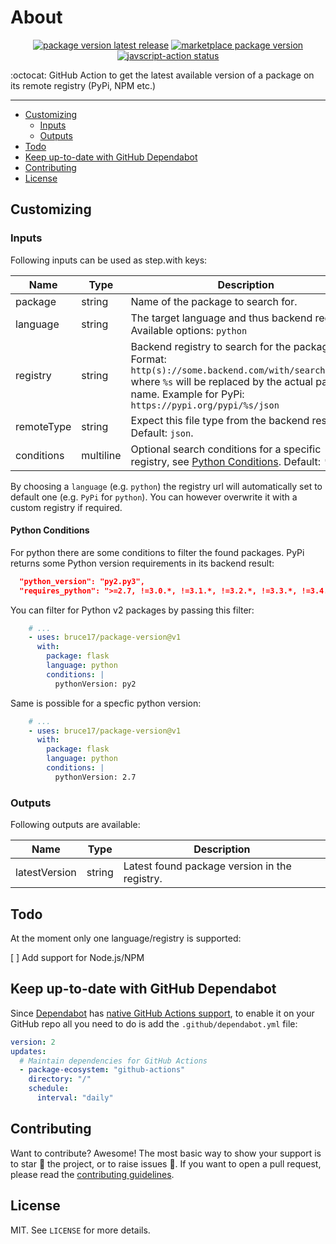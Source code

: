 # About

<p align="center">
  <a href="https://github.com/bruce17/ghaction-package-version/releases/latest"><img alt="package version latest release" src="https://img.shields.io/github/release/bruce17/ghaction-package-version.svg?style=flat"></a>
  <a href="https://github.com/marketplace/actions/package-version"><img alt="marketplace package version" src="https://img.shields.io/badge/marketplace-package--version-blue?logo=github&style=flat"></a>
  <a href="https://github.com/bruce17/ghaction-package-version/actions"><img alt="javscript-action status" src="https://github.com/bruce17/ghaction-package-version/workflows/units-test/badge.svg"></a>
</p>

:octocat: GitHub Action to get the latest available version of a package on its remote registry (PyPi, NPM etc.)

___

* [Customizing](#customizing)
  * [Inputs](#inputs)
  * [Outputs](#outputs)
* [Todo](#todo)
* [Keep up-to-date with GitHub Dependabot](#keep-up-to-date-with-github-dependabot)
* [Contributing](#contributing)
* [License](#license)


## Customizing

### Inputs

Following inputs can be used as step.with keys:

| Name       | Type      | Description |
|------------|-----------|-------------|
| package    | string    | Name of the package to search for. |
| language   | string    | The target language and thus backend registry. Available options: `python` |
| registry   | string    | Backend registry to search for the package. Format: `http(s)://some.backend.com/with/search/for/%s` where `%s` will be replaced by the actual package name. Example for PyPi: `https://pypi.org/pypi/%s/json` |
| remoteType | string    | Expect this file type from the backend result. Default: `json`. |
| conditions | multiline | Optional search conditions for a specific registry, see [Python Conditions](#python-conditions). Default: `''` |

By choosing a `language` (e.g. `python`) the registry url will automatically set to default one (e.g. `PyPi` for `python`). You can however overwrite it with a custom registry if required.

#### Python Conditions

For python there are some conditions to filter the found packages. PyPi returns some Python version requirements in its backend result:

```json
  "python_version": "py2.py3",
  "requires_python": ">=2.7, !=3.0.*, !=3.1.*, !=3.2.*, !=3.3.*, !=3.4.*",
```

You can filter for Python v2 packages by passing this filter:

```yaml
    # ...
    - uses: bruce17/package-version@v1
      with:
        package: flask
        language: python
        conditions: |
          pythonVersion: py2
```

Same is possible for a specfic python version:

```yaml
    # ...
    - uses: bruce17/package-version@v1
      with:
        package: flask
        language: python
        conditions: |
          pythonVersion: 2.7
```


### Outputs

Following outputs are available:

| Name          | Type      | Description |
|---------------|-----------|-------------|
| latestVersion | string    | Latest found package version in the registry. |


## Todo

At the moment only one language/registry is supported:

[ ] Add support for Node.js/NPM


## Keep up-to-date with GitHub Dependabot

Since [Dependabot](https://docs.github.com/en/github/administering-a-repository/keeping-your-actions-up-to-date-with-github-dependabot) has [native GitHub Actions support](https://docs.github.com/en/github/administering-a-repository/configuration-options-for-dependency-updates#package-ecosystem), to enable it on your GitHub repo all you need to do is add the `.github/dependabot.yml` file:

```yaml
version: 2
updates:
  # Maintain dependencies for GitHub Actions
  - package-ecosystem: "github-actions"
    directory: "/"
    schedule:
      interval: "daily"
```

## Contributing

Want to contribute? Awesome! The most basic way to show your support is to star :star2: the project, or to raise issues :speech_balloon:. If you want to open a pull request, please read the [contributing guidelines](.github/CONTRIBUTING.md).


## License

MIT. See `LICENSE` for more details.
